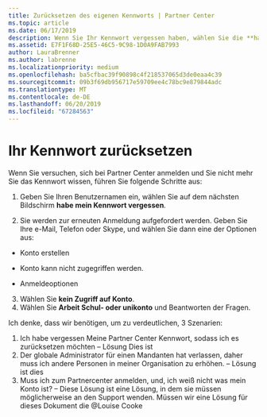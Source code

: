 ```yaml
---
title: Zurücksetzen des eigenen Kennworts | Partner Center
ms.topic: article
ms.date: 06/17/2019
description: Wenn Sie Ihr Kennwort vergessen haben, wählen Sie die **habe mein Kennwort vergessen** Link.
ms.assetid: E7F1F68D-25E5-46C5-9C98-1D0A9FAB7993
author: LauraBrenner
ms.author: labrenne
ms.localizationpriority: medium
ms.openlocfilehash: ba5cfbac39f90898c4f218537065d3de0eaa4c39
ms.sourcegitcommit: 09b3f69db956717e59709ee4c78bc9e879844adc
ms.translationtype: MT
ms.contentlocale: de-DE
ms.lasthandoff: 06/20/2019
ms.locfileid: "67284563"
---
```

# <a name="reset-your-password"></a>Ihr Kennwort zurücksetzen

Wenn Sie versuchen, sich bei Partner Center anmelden und Sie nicht mehr Sie das Kennwort wissen, führen Sie folgende Schritte aus:

1. Geben Sie Ihren Benutzernamen ein, wählen Sie auf dem nächsten Bildschirm **habe mein Kennwort vergessen**.

2. Sie werden zur erneuten Anmeldung aufgefordert werden. Geben Sie Ihre e-Mail, Telefon oder Skype, und wählen Sie dann eine der Optionen aus:

- Konto erstellen

- Konto kann nicht zugegriffen werden.

- Anmeldeoptionen

3. Wählen Sie **kein Zugriff auf Konto**.
4. Wählen Sie **Arbeit Schul- oder unikonto** und Beantworten der Fragen.

















Ich denke, dass wir benötigen, um zu verdeutlichen, 3 Szenarien:
1.  Ich habe vergessen Meine Partner Center Kennwort, sodass ich es zurücksetzen möchten – Lösung Dies ist
2.  Der globale Administrator für einen Mandanten hat verlassen, daher muss ich andere Personen in meiner Organisation zu erhöhen. – Lösung ist dies
3.  Muss ich zum Partnercenter anmelden, und, ich weiß nicht was mein Konto ist? – Diese Lösung ist eine Lösung, in dem sie müssen möglicherweise an den Support wenden.  Müssen wir eine Lösung für dieses Dokument die @Louise Cooke
